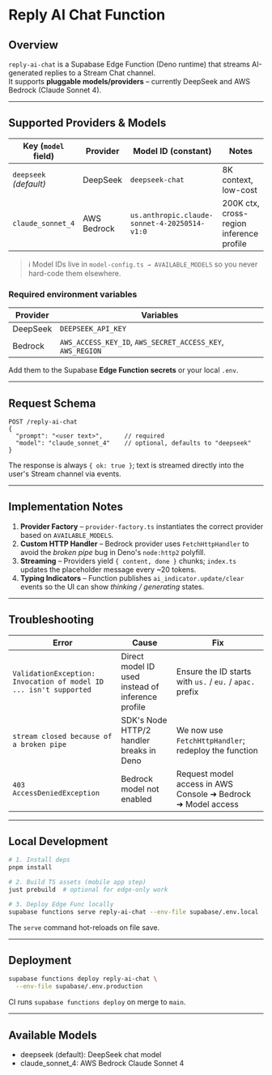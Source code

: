 # Reply AI Chat Function

## Overview

`reply-ai-chat` is a Supabase Edge Function (Deno runtime) that streams AI-generated replies to a Stream Chat channel.  
It supports **pluggable models/providers** – currently DeepSeek and AWS Bedrock (Claude Sonnet 4).

---

## Supported Providers & Models

| Key (`model` field) | Provider | Model ID (constant) | Notes |
| ------------------- | -------- | ------------------- | ----- |
| `deepseek` *(default)* | DeepSeek | `deepseek-chat` | 8K context, low-cost |
| `claude_sonnet_4` | AWS Bedrock | `us.anthropic.claude-sonnet-4-20250514-v1:0` | 200K ctx, cross-region inference profile |

> ℹ️  Model IDs live in `model-config.ts → AVAILABLE_MODELS` so you never hard-code them elsewhere.

### Required environment variables

| Provider | Variables |
| -------- | --------- |
| DeepSeek | `DEEPSEEK_API_KEY` |
| Bedrock  | `AWS_ACCESS_KEY_ID`, `AWS_SECRET_ACCESS_KEY`, `AWS_REGION` |

Add them to the Supabase **Edge Function secrets** or your local `.env`.

---

## Request Schema

```jsonc
POST /reply-ai-chat
{
  "prompt": "<user text>",      // required
  "model": "claude_sonnet_4"    // optional, defaults to "deepseek"
}
```

The response is always `{ ok: true }`; text is streamed directly into the user's Stream channel via events.

---

## Implementation Notes

1. **Provider Factory** – `provider-factory.ts` instantiates the correct provider based on `AVAILABLE_MODELS`.
2. **Custom HTTP Handler** – Bedrock provider uses `FetchHttpHandler` to avoid the *broken pipe* bug in Deno's `node:http2` polyfill.
3. **Streaming** – Providers yield `{ content, done }` chunks; `index.ts` updates the placeholder message every ~20 tokens.
4. **Typing Indicators** – Function publishes `ai_indicator.update/clear` events so the UI can show *thinking / generating* states.

---

## Troubleshooting

| Error | Cause | Fix |
| ----- | ----- | --- |
| `ValidationException: Invocation of model ID ... isn't supported` | Direct model ID used instead of inference profile | Ensure the ID starts with `us.` / `eu.` / `apac.` prefix |
| `stream closed because of a broken pipe` | SDK's Node HTTP/2 handler breaks in Deno | We now use `FetchHttpHandler`; redeploy the function |
| `403 AccessDeniedException` | Bedrock model not enabled | Request model access in AWS Console ➜ Bedrock ➜ Model access |

---

## Local Development

```bash
# 1. Install deps
pnpm install

# 2. Build TS assets (mobile app step)
just prebuild  # optional for edge-only work

# 3. Deploy Edge Func locally
supabase functions serve reply-ai-chat --env-file supabase/.env.local
```

The `serve` command hot-reloads on file save.

---

## Deployment

```bash
supabase functions deploy reply-ai-chat \
  --env-file supabase/.env.production
```

CI runs `supabase functions deploy` on merge to `main`.

---

## Available Models
- deepseek (default): DeepSeek chat model
- claude_sonnet_4: AWS Bedrock Claude Sonnet 4 